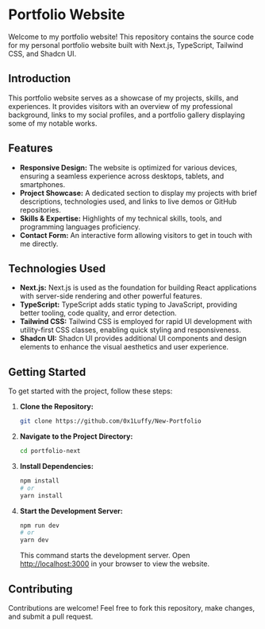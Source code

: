 
# Portfolio Website

Welcome to my portfolio website! This repository contains the source code for my personal portfolio website built with Next.js, TypeScript, Tailwind CSS, and Shadcn UI.

## Introduction

This portfolio website serves as a showcase of my projects, skills, and experiences. It provides visitors with an overview of my professional background, links to my social profiles, and a portfolio gallery displaying some of my notable works.

## Features

- **Responsive Design:** The website is optimized for various devices, ensuring a seamless experience across desktops, tablets, and smartphones.
- **Project Showcase:** A dedicated section to display my projects with brief descriptions, technologies used, and links to live demos or GitHub repositories.
- **Skills & Expertise:** Highlights of my technical skills, tools, and programming languages proficiency.
- **Contact Form:** An interactive form allowing visitors to get in touch with me directly.

## Technologies Used

- **Next.js:** Next.js is used as the foundation for building React applications with server-side rendering and other powerful features.
- **TypeScript:** TypeScript adds static typing to JavaScript, providing better tooling, code quality, and error detection.
- **Tailwind CSS:** Tailwind CSS is employed for rapid UI development with utility-first CSS classes, enabling quick styling and responsiveness.
- **Shadcn UI:** Shadcn UI provides additional UI components and design elements to enhance the visual aesthetics and user experience.

## Getting Started

To get started with the project, follow these steps:

1. **Clone the Repository:**
   ```bash
   git clone https://github.com/0x1Luffy/New-Portfolio
   ```

2. **Navigate to the Project Directory:**
   ```bash
   cd portfolio-next
   ```

3. **Install Dependencies:**
   ```bash
   npm install
   # or
   yarn install
   ```

4. **Start the Development Server:**
   ```bash
   npm run dev
   # or
   yarn dev
   ```
   This command starts the development server. Open [http://localhost:3000](http://localhost:3000) in your browser to view the website.

## Contributing

Contributions are welcome! Feel free to fork this repository, make changes, and submit a pull request.